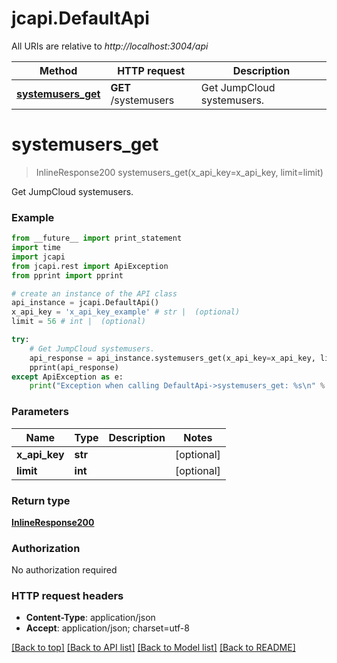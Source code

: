 # jcapi.DefaultApi

All URIs are relative to *http://localhost:3004/api*

Method | HTTP request | Description
------------- | ------------- | -------------
[**systemusers_get**](DefaultApi.md#systemusers_get) | **GET** /systemusers | Get JumpCloud systemusers.


# **systemusers_get**
> InlineResponse200 systemusers_get(x_api_key=x_api_key, limit=limit)

Get JumpCloud systemusers.

### Example 
```python
from __future__ import print_statement
import time
import jcapi
from jcapi.rest import ApiException
from pprint import pprint

# create an instance of the API class
api_instance = jcapi.DefaultApi()
x_api_key = 'x_api_key_example' # str |  (optional)
limit = 56 # int |  (optional)

try: 
    # Get JumpCloud systemusers.
    api_response = api_instance.systemusers_get(x_api_key=x_api_key, limit=limit)
    pprint(api_response)
except ApiException as e:
    print("Exception when calling DefaultApi->systemusers_get: %s\n" % e)
```

### Parameters

Name | Type | Description  | Notes
------------- | ------------- | ------------- | -------------
 **x_api_key** | **str**|  | [optional] 
 **limit** | **int**|  | [optional] 

### Return type

[**InlineResponse200**](InlineResponse200.md)

### Authorization

No authorization required

### HTTP request headers

 - **Content-Type**: application/json
 - **Accept**: application/json; charset=utf-8

[[Back to top]](#) [[Back to API list]](../README.md#documentation-for-api-endpoints) [[Back to Model list]](../README.md#documentation-for-models) [[Back to README]](../README.md)

